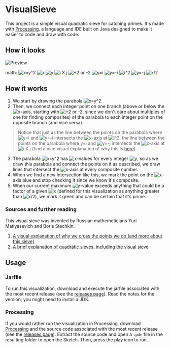 # VisualSieve
This project is a simple visual quadratic sieve for catching primes. It's made with [Processing](https://processing.org/), a language and IDE built on Java designed to make it easier to code and draw with code.

## How it looks
![Preview](https://blakeearth.github.io/VisualSieve/preview.gif)

math:
![x=y^2](https://blakeearth.github.io/VisualSieve/math/parabola.PNG)
![x](https://blakeearth.github.io/VisualSieve/math/x.PNG)
![y](https://blakeearth.github.io/VisualSieve/math/y.PNG)
![i X j](https://blakeearth.github.io/VisualSieve/math/i-times-j.PNG)
![+2 or -2](https://blakeearth.github.io/VisualSieve/math/two.PNG)
![y=i](https://blakeearth.github.io/VisualSieve/math/y-equals-i.PNG)
![y=-i](https://blakeearth.github.io/VisualSieve/math/y-equals-negative-i.PNG)
![i^2](https://blakeearth.github.io/VisualSieve/math/i-squared.PNG)
![y=-j](https://blakeearth.github.io/VisualSieve/math/y-equals-negative-j.PNG)
![x/2](https://blakeearth.github.io/VisualSieve/math/x-divided-by-two.PNG)

## How it works
1. We start by drawing the parabola ![x=y^2](https://blakeearth.github.io/VisualSieve/math/parabola.PNG). 
2. Then, we connect each integer point on one branch (above or below the ![x](https://blakeearth.github.io/VisualSieve/math/x.PNG)-axis, starting with ![+2 or -2](https://blakeearth.github.io/VisualSieve/math/two.PNG), since we don't care about multiples of one for finding composites) of the parabola to each integer point on the opposite branch (and vice versa). 
> Notice that just as the line between the points on the parabola where ![y=i](https://blakeearth.github.io/VisualSieve/math/y-equals-i.PNG) and ![y=-i](https://blakeearth.github.io/VisualSieve/math/y-equals-negative-i.PNG) intersects the ![x](https://blakeearth.github.io/VisualSieve/math/x.PNG)-axis at ![i^2](https://blakeearth.github.io/VisualSieve/math/i-squared.PNG), the line between the points on the parabola where y=i and ![y=-j](https://blakeearth.github.io/VisualSieve/math/y-equals-negative-j.PNG) intersects the ![x](https://blakeearth.github.io/VisualSieve/math/x.PNG)-axis at ![i X j](https://blakeearth.github.io/VisualSieve/math/i-times-j.PNG) (find a nice visual explanation of why this is [here](https://plus.maths.org/content/catching-primes)).
3. The parabola ![x=y^2](https://blakeearth.github.io/VisualSieve/math/parabola.PNG) has ![x](https://blakeearth.github.io/VisualSieve/math/x.PNG)-values for every integer ![y](https://blakeearth.github.io/VisualSieve/math/y.PNG), so as we draw this parabola and connect the points on it as described, we draw lines that intersect the ![x](https://blakeearth.github.io/VisualSieve/math/x.PNG)-axis at every composite number. 
4. When we find a new intersection like this, we mark the point on the ![x](https://blakeearth.github.io/VisualSieve/math/x.PNG)-axis blue and stop checking it since we know it's composite. 
5. When our current maximum ![y](https://blakeearth.github.io/VisualSieve/math/y.PNG)-value exceeds anything that could be a factor of a given ![x](https://blakeearth.github.io/VisualSieve/math/x.PNG) (defined for this visualization as anything greater than ![x/2](https://blakeearth.github.io/VisualSieve/math/x-divided-by-two.PNG)), we mark it green and can be certain that it's prime.

### Sources and further reading
This visual sieve was invented by Russian mathemeticians Yuri Matiyasevich and Boris Stechkin.
1. [A visual explanation of why we cross the points we do (and more about this sieve)](https://plus.maths.org/content/catching-primes)
2. [A brief explanation of quadratic sieves, including the visual sieve](http://mathworld.wolfram.com/QuadraticSieve.html)

## Usage
### Jarfile
To run this visualization, download and execute the jarfile associated with the most recent release (see the [releases page](https://github.com/blakeearth/VisualSieve/releases/)). Read the notes for the version; you might need to install a JDK.

### Processing
If you would rather run the visualization in Processing, download [Processing](https://processing.org/) and the source code associated with the most recent release (see the [releases page](https://github.com/blakeearth/VisualSieve/releases/)). Extract the source code and open a `.pde` file in the resulting folder to open the Sketch. Then, press the play icon to run.
